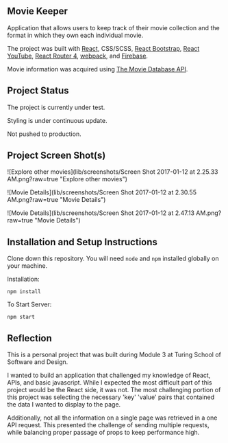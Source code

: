 ## Movie Keeper

Application that allows users to keep track of their movie collection and the format in which they own each individual movie.

The project was built with [React](https://facebook.github.io/react/), CSS/SCSS, [React Bootstrap](https://react-bootstrap.github.io/), [React YouTube](https://github.com/troybetz/react-youtube), [React Router 4](https://react-router.now.sh/), [webpack](https://webpack.github.io/), and [Firebase](http://firebase.google.com/).

Movie information was acquired using [The Movie Database API](https://www.themoviedb.org/).

## Project Status

The project is currently under test.

Styling is under continuous update.

Not pushed to production.

## Project Screen Shot(s)

![Explore other movies](lib/screenshots/Screen Shot 2017-01-12 at 2.25.33 AM.png?raw=true "Explore other movies")

![Movie Details](lib/screenshots/Screen Shot 2017-01-12 at 2.30.55 AM.png?raw=true "Movie Details")

![Movie Details](lib/screenshots/Screen Shot 2017-01-12 at 2.47.13 AM.png?raw=true "Movie Details")


## Installation and Setup Instructions

Clone down this repository. You will need `node` and `npm` installed globally on your machine.  

Installation:

`npm install`   

To Start Server:

`npm start`  

## Reflection

This is a personal project that was built during Module 3 at Turing School of Software and Design.

I wanted to build an application that challenged my knowledge of React, APIs, and basic javascript. While I expected the most difficult part of this project would be the React side, it was not. The most challenging portion of this project was selecting the necessary 'key' 'value' pairs that contained the data I wanted to display to the page.

Additionally, not all the information on a single page was retrieved in a one API request. This presented the challenge of sending multiple requests, while balancing proper passage of props to keep performance high.
